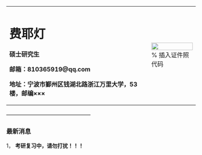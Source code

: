 

<table border="0">
  <tr>
    <td width="75%">
      <h1>费耶灯</h1>
      <p><b>硕士研究生</b></p>
      <p><b浙江万里学院</b></p>
      <p><b>邮箱：810365919@qq.com</b></p>
      <p><b>地址：宁波市鄞州区钱湖北路浙江万里大学，53楼，邮编×××</b></p>
    </td>
    <td width="25%">
      <img src="/mmexport1581573742013" width="100%">      % 插入证件照代码
    </td>
  </tr>
</table>
————————————————


### **最新消息**
1， **考研复习中，请勿打扰！！！**


